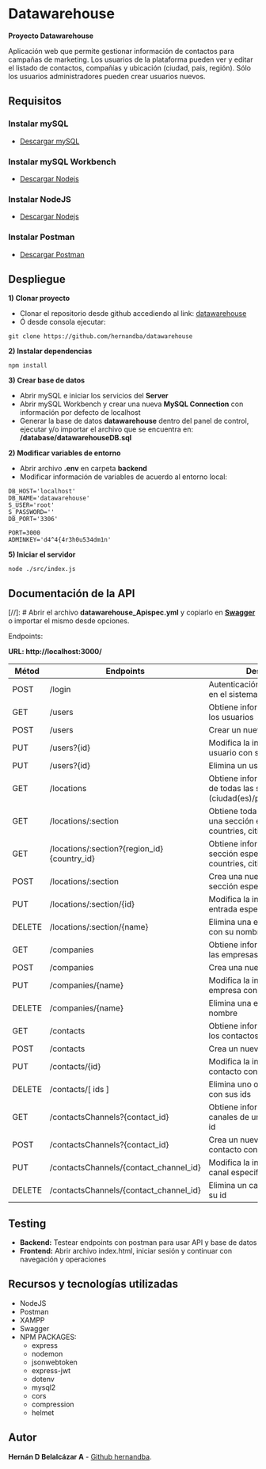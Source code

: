 # Datawarehouse
**Proyecto Datawarehouse**

Aplicación web que permite gestionar información de contactos para campañas de marketing. Los usuarios de la plataforma pueden ver y editar el listado de contactos, compañías y ubicación (ciudad, pais, región). Sólo los usuarios administradores pueden crear usuarios nuevos.

## Requisitos

### Instalar mySQL
  - [Descargar mySQL](https://dev.mysql.com/downloads/mysql/)

### Instalar mySQL Workbench
  - [Descargar Nodejs](https://dev.mysql.com/downloads/workbench/)

### Instalar NodeJS
  - [Descargar Nodejs](https://nodejs.org/en/download/)

### Instalar Postman
  - [Descargar Postman](https://www.postman.com/product/api-client/)

## Despliegue
**1) Clonar proyecto**

* Clonar el repositorio desde github accediendo al link: [datawarehouse](https://github.com/hernandba/datawarehouse)
* Ó desde consola ejecutar:
```
git clone https://github.com/hernandba/datawarehouse
```

**2) Instalar dependencias**
```
npm install
```

**3) Crear base de datos**
* Abrir mySQL e iniciar los servicios del **Server**
* Abrir mySQL Workbench y crear una nueva **MySQL Connection** con información por defecto de localhost
* Generar la base de datos **datawarehouse** dentro del panel de control, ejecutar y/o importar el archivo que se encuentra en: **/database/datawarehouseDB.sql**

**2) Modificar variables de entorno**
* Abrir archivo **.env** en carpeta **backend**
* Modificar información de variables de acuerdo al entorno local:
```
DB_HOST='localhost'
DB_NAME='datawarehouse'
S_USER='root'
S_PASSWORD=''
DB_PORT='3306'

PORT=3000
ADMINKEY='d4^4{4r3h0u534dm1n'
```

**5) Iniciar el servidor**

```
node ./src/index.js
```

## Documentación de la API

[//]: # Abrir el archivo **datawarehouse_Apispec.yml** y copiarlo en **[Swagger](https://editor.swagger.io/)** o importar el mismo desde opciones.

Endpoints:

**URL: http://localhost:3000/**

| Métod | Endpoints | Descripción | Rol |
| ---- | ---- | ---- | ---- |
| POST | /login | Autenticación e inicio de sesión en el sistema | all |
| GET | /users | Obtiene información de todos los usuarios | all |
| POST | /users | Crear un nuevo usuario | **admin** |
| PUT | /users?{id} | Modifica la información de un usuario con su id | **admin** |
| PUT | /users?{id} | Elimina un usuario con su id | **admin** |
| GET | /locations | Obtiene información completa de todas las secciones (ciudad(es)/país(es)/región(es)) | all |
| GET | /locations/:section | Obtiene toda la información de una sección especifica (regions, countries, cities)  | all |
| GET | /locations/:section?{region_id}{country_id} | Obtiene información de una sección especifica (regions, countries, cities)  | all |
| POST | /locations/:section | Crea una nueva entrada en la sección específica | all |
| PUT | /locations/:section/{id} | Modifica la información de una entrada específica con su id | all |
| DELETE | /locations/:section/{name} | Elimina una entrada especifica con su nombre | all |
| GET | /companies | Obtiene información de todas las empresas | all |
| POST | /companies | Crea una nueva empresa | all |
| PUT | /companies/{name} | Modifica la información de una empresa con su nombre | all |
| DELETE | /companies/{name} | Elimina una empresa con su nombre | all |
| GET | /contacts | Obtiene información de todos los contactos registrados | all |
| POST | /contacts | Crea un nuevo contacto | all |
| PUT | /contacts/{id} | Modifica la información de un contacto con su id | all |
| DELETE | /contacts/[ ids ] | Elimina uno o varios contactos con sus ids | all |
| GET | /contactsChannels?{contact_id} | Obtiene información de los canales de un contacto con su id | all |
| POST | /contactsChannels?{contact_id} | Crea un nuevo canal para un contacto con su id | all |
| PUT | /contactsChannels/{contact_channel_id} | Modifica la información de un canal especifico con su id | all |
| DELETE | /contactsChannels/{contact_channel_id}  | Elimina un canal especifico con su id | all |

## Testing
* **Backend:** Testear endpoints con postman para usar API y base de datos
* **Frontend:** Abrir archivo index.html, iniciar sesión y continuar con navegación y operaciones

## Recursos y tecnologías utilizadas
* NodeJS
* Postman
* XAMPP
* Swagger
* NPM PACKAGES:
  * express
  * nodemon
  * jsonwebtoken
  * express-jwt
  * dotenv
  * mysql2
  * cors
  * compression
  * helmet

## Autor
**Hernán D Belalcázar A** - [Github hernandba](https://github.com/hernandba).